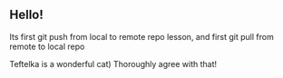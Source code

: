 ## Hello!
Its first git push from local to remote repo lesson, and first git pull from remote to local repo

Teftelka is a wonderful cat)
Thoroughly agree with that!

